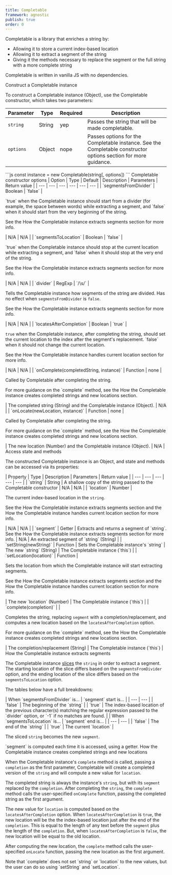 ```yaml
---
title: Completable
framework: agnostic
publish: true
order: 0
---
```


<!-- <BaleadaLogicLibraryIntro
  name="Completable"
  stateType="string"
  allowsTo="[
    'extract a segment of the string'
  ]"
  givesMethodsTo="replace the segment or the full string with a more complete string"
/> -->

Completable is a library that enriches a string by:
  - Allowing it to store a current index-based location
  - Allowing it to extract a segment of the string
  - Giving it the methods necessary to replace the segment or the full string with a more complete string

Completable is written in vanilla JS with no dependencies.


<NiftyHeading level="2">
Construct a Completable instance
</NiftyHeading>

To construct a Completable instance (Object), use the Completable constructor, which takes two parameters:

<NiftyTable>

| Parameter | Type | Required | Description |
| --- | --- | --- | --- |
| `string` | String | yep | Passes the string that will be made completable. |
| `options` | Object | nope | Passes options for the Completable instance. See the <NuxtLink to="#Completable-constructor-options">Completable constructor options</NuxtLink> section for more guidance. |

</NiftyTable>


<NiftyCodeblock>
```js
const instance = new Completable(string[, options])
```
</NiftyCodeblock>


<NiftyHeading level="3">
Completable constructor options
</NiftyHeading>

<NiftyTable>
| Option | Type | Default | Description | Parameters | Return value |
| --- | --- | --- | --- | --- | --- |
| `segmentsFromDivider` | Boolean | `false` | <p>`true` when the Completable instance should start from a divider (for example, the space between words) while extracting a segment, and `false` when it should start from the very beginning of the string.</p><p>See the <NuxtLink to="#How-the-Completable-instance-extracts-segments">How the Completable instance extracts segments</NuxtLink> section for more info.</p> | N/A | N/A |
| `segmentsToLocation` | Boolean | `false` | <p>`true` when the Completable instance should stop at the current location while extracting a segment, and `false` when it should stop at the very end of the string.</p><p>See the <NuxtLink to="#How-the-Completable-instance-extracts-segments">How the Completable instance extracts segments</NuxtLink> section for more info.</p> | N/A | N/A |
| `divider` | RegExp | `/\s/` | <p>Tells the Completable instance how segments of the string are divided. Has no effect when <code>segmentsFromDivider</code> is <code>false</code>.</p><p>See the <NuxtLink to="#How-the-Completable-instance-extracts-segments">How the Completable instance extracts segments</NuxtLink> section for more info.</p> | N/A | N/A |
| `locatesAfterCompletion` | Boolean | `true` | <p><code>true</code> when the Completable instance, after completing the string, should set the current location to the index after the segment's replacement. `false` when it should not change the current location.</p><p>See the <NuxtLink to="#How-the-Completable-instance-handles-current-location">How the Completable instance handles current location</NuxtLink> section for more info.</p> | N/A | N/A |
| `onComplete(completedString, instance)` | Function | none | <p>Called by Completable after completing the string.</p><p>For more guidance on the `complete` method, see the <NuxtLink to="How-the-Completable-instance-creates-completed-strings-and-new-locations">How the Completable instance creates completed strings and new locations</NuxtLink> section.</p> | The completed string (String) and the Completable instance (Object). | N/A |
| `onLocate(newLocation, instance)` | Function | none | <p>Called by Completable after completing the string.</p><p>For more guidance on the `complete` method, see the <NuxtLink to="How-the-Completable-instance-creates-completed-strings-and-new-locations">How the Completable instance creates completed strings and new locations</NuxtLink> section.</p> | The new location (Number) and the Completable instance (Object). | N/A |
</NiftyTable>


<NiftyHeading level="2">
Access state and methods
</NiftyHeading>

The constructed Completable instance is an Object, and state and methods can be accessed via its properties:


<NiftyTable>
| Property | Type | Description | Parameters | Return value |
| --- | --- | --- | --- | --- |
| `string` | String | A shallow copy of the string passed to the Completable constructor | N/A | N/A |
| `location` | Number | <p>The current index-based location in the <code>string</code>.</p><p>See the <NuxtLink to="#How-the-Completable-instance-extracts-segments">How the Completable instance extracts segments</NuxtLink> section and the <NuxtLink to="#How-the-Completable-instance-handles-current-location">How the Completable instance handles current location</NuxtLink> section for more info.</p> | N/A | N/A |
| `segment` | Getter | Extracts and returns a segment of `string`. See the <NuxtLink to="#How-the-Completable-instance-extracts-segments">How the Completable instance extracts segments</NuxtLink> section for more info. | N/A | An extracted segment of `string` (String) |
| `setString(newString)` | Function | Sets the Completable instance's `string` | The new `string` (String) | The Completable instance (`this`) |
| `setLocation(location)` | Function | <p>Sets the location from which the Completable instance will start extracting segments.</p><p>See the <NuxtLink to="#How-the-Completable-instance-extracts-segments">How the Completable instance extracts segments</NuxtLink> section and the <NuxtLink to="#How-the-Completable-instance-handles-current-location">How the Completable instance handles current location</NuxtLink> section for more info.</p>  | The new `location` (Number) | The Completable instance (`this`) |
| `complete(completion)` |  | <p>Completes the string, replacing <code>segment</code> with a completion/replacement, and computes a new location based on the <code>locatesAfterCompletion</code> option.</p><p>For more guidance on the `complete` method, see the <NuxtLink to="How-the-Completable-instance-creates-completed-strings-and-new-locations">How the Completable instance creates completed strings and new locations</NuxtLink> section.</p> | The completion/replacement (String) | The Completable instance (`this`) |
</NiftyTable>


<NiftyHeading level="3">
How the Completable instance extracts segments
</NiftyHeading>

The Completable instance [slices](https://developer.mozilla.org/en-US/docs/Web/JavaScript/Reference/Global_Objects/String/slice) the `string` in order to extract a segment. The starting location of the slice differs based on the `segmentsFromDivider` option, and the ending location of the slice differs based on the `segmentsToLocation` option.

The tables below have a full breakdowns:

<NiftyTable>
| When `segmentsFromDivider` is... | `segment` start is... |
| --- | --- |
| `false` | The beginning of the `string` |
| `true` | The index-based location of the previous character(s) matching the regular expression passed to the `divider` option, or `-1` if no matches are found. |
</NiftyTable>

<NiftyTable>
| When `segmentsToLocation` is... | `segment` end is... |
| --- | --- |
| `false` | The end of the `string` |
| `true` | The current `location` |
</NiftyTable>

The sliced `string` becomes the new `segment`.

<NiftyAside type="info">
`segment` is computed each time it is accessed, using a getter.
</NiftyAside>


<NiftyHeading level="3">
How the Completable instance creates completed strings and new locations
</NiftyHeading>

When the Completable instance's `complete` method is called, passing a `completion` as the first parameter, Completable will create a completed version of the `string` and will compute a new value for `location`.

The completed string is always the instance's `string`, but with its `segment` replaced by the `completion`. After completing the `string`, the `complete` method calls the user-specified `onComplete` function, passing the completed string as the first argument.

The new value for `location` is computed based on the `locatesAfterCompletion` option. When `locatesAfterCompletion` is `true`, the new location will be the the index-based location just after the end of the `completion`. This is equal to the length of any text before the `segment` plus the length of the `completion`. But, when `locatesAfterCompletion` is `false`, the new location will be equal to the old location.

After computing the new location, the `complete` method calls the user-specified `onLocate` function, passing the new location as the first argument.

<NiftyAside type="info">
Note that `complete` does not set `string` or `location` to the new values, but the user can do so using `setString` and `setLocation`.
</NiftyAside>
